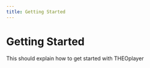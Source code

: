 ```yaml
---
title: Getting Started
---
```

# Getting Started

This should explain how to get started with THEOplayer
